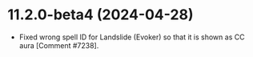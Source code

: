 # 11.2.0-beta4 (2024-04-28)

* Fixed wrong spell ID for Landslide (Evoker) so that it is shown as CC aura [Comment #7238].